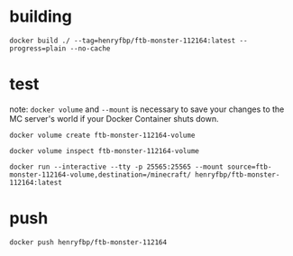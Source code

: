 # building

    docker build ./ --tag=henryfbp/ftb-monster-112164:latest --progress=plain --no-cache 

# test

note: `docker volume` and `--mount` is necessary to save your changes to the MC server's world if your Docker Container shuts down.

    docker volume create ftb-monster-112164-volume

    docker volume inspect ftb-monster-112164-volume

    docker run --interactive --tty -p 25565:25565 --mount source=ftb-monster-112164-volume,destination=/minecraft/ henryfbp/ftb-monster-112164:latest

# push

    docker push henryfbp/ftb-monster-112164
